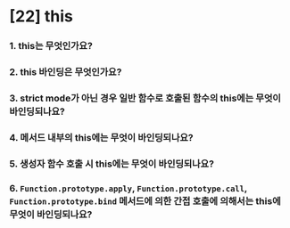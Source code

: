 # [22] this

### 1. this는 무엇인가요?

### 2. this 바인딩은 무엇인가요?

### 3. strict mode가 아닌 경우 일반 함수로 호출된 함수의 this에는 무엇이 바인딩되나요?

### 4. 메서드 내부의 this에는 무엇이 바인딩되나요?

### 5. 생성자 함수 호출 시 this에는 무엇이 바인딩되나요?

### 6. `Function.prototype.apply`, `Function.prototype.call`, `Function.prototype.bind` 메서드에 의한 간접 호출에 의해서는 this에 무엇이 바인딩되나요?
